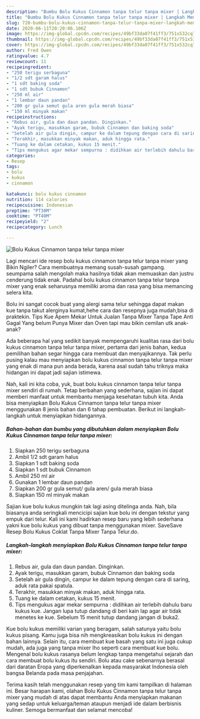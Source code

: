 ```yaml
---
description: "Bumbu Bolu Kukus Cinnamon tanpa telur tanpa mixer | Langkah Membuat Bolu Kukus Cinnamon tanpa telur tanpa mixer Yang Enak dan Simpel"
title: "Bumbu Bolu Kukus Cinnamon tanpa telur tanpa mixer | Langkah Membuat Bolu Kukus Cinnamon tanpa telur tanpa mixer Yang Enak dan Simpel"
slug: 720-bumbu-bolu-kukus-cinnamon-tanpa-telur-tanpa-mixer-langkah-membuat-bolu-kukus-cinnamon-tanpa-telur-tanpa-mixer-yang-enak-dan-simpel
date: 2020-06-11T20:20:06.106Z
image: https://img-global.cpcdn.com/recipes/49bf33da07f41ff3/751x532cq70/bolu-kukus-cinnamon-tanpa-telur-tanpa-mixer-foto-resep-utama.jpg
thumbnail: https://img-global.cpcdn.com/recipes/49bf33da07f41ff3/751x532cq70/bolu-kukus-cinnamon-tanpa-telur-tanpa-mixer-foto-resep-utama.jpg
cover: https://img-global.cpcdn.com/recipes/49bf33da07f41ff3/751x532cq70/bolu-kukus-cinnamon-tanpa-telur-tanpa-mixer-foto-resep-utama.jpg
author: Fred Owen
ratingvalue: 4.7
reviewcount: 11
recipeingredient:
- "250 terigu serbaguna"
- "1/2 sdt garam halus"
- "1 sdt baking soda"
- "1 sdt bubuk Cinnamon"
- "250 ml air"
- "1 lembar daun pandan"
- "200 gr gula semut gula aren gula merah biasa"
- "150 ml minyak makan"
recipeinstructions:
- "Rebus air, gula dan daun pandan. Dinginkan."
- "Ayak terigu, masukkan garam, bubuk Cinnamon dan baking soda"
- "Setelah air gula dingin, campur ke dalam tepung dengan cara di saring, aduk rata pakai spatula."
- "Terakhir, masukkan minyak makan, aduk hingga rata."
- "Tuang ke dalam cetakan, kukus 15 menit."
- "Tips mengukus agar mekar sempurna : didihkan air terlebih dahulu baru kukus kue. Jangan lupa tutup dandang di beri kain lap agar air tidak menetes ke kue. Sebelum 15 menit tutup dandang jangan di buka2."
categories:
- Resep
tags:
- bolu
- kukus
- cinnamon

katakunci: bolu kukus cinnamon 
nutrition: 114 calories
recipecuisine: Indonesian
preptime: "PT30M"
cooktime: "PT40M"
recipeyield: "2"
recipecategory: Lunch

---
```



![Bolu Kukus Cinnamon tanpa telur tanpa mixer](https://img-global.cpcdn.com/recipes/49bf33da07f41ff3/751x532cq70/bolu-kukus-cinnamon-tanpa-telur-tanpa-mixer-foto-resep-utama.jpg)

Lagi mencari ide resep bolu kukus cinnamon tanpa telur tanpa mixer yang Bikin Ngiler? Cara membuatnya memang susah-susah gampang. seumpama salah mengolah maka hasilnya tidak akan memuaskan dan justru cenderung tidak enak. Padahal bolu kukus cinnamon tanpa telur tanpa mixer yang enak seharusnya memiliki aroma dan rasa yang bisa memancing selera kita.

Bolu ini sangat cocok buat yang alergi sama telur sehingga dapat makan kue tanpa takut alerginya kumat,hehe cara dan resepnya juga mudah,bisa di praktekin. Tips Kue Apem Mekar Untuk Jualan Tanpa Mixer Tanpa Tape Anti Gagal Yang belum Punya Mixer dan Oven tapi mau bikin cemilan utk anak-anak?

Ada beberapa hal yang sedikit banyak mempengaruhi kualitas rasa dari bolu kukus cinnamon tanpa telur tanpa mixer, pertama dari jenis bahan, kedua pemilihan bahan segar hingga cara membuat dan menyajikannya. Tak perlu pusing kalau mau menyiapkan bolu kukus cinnamon tanpa telur tanpa mixer yang enak di mana pun anda berada, karena asal sudah tahu triknya maka hidangan ini dapat jadi sajian istimewa.


Nah, kali ini kita coba, yuk, buat bolu kukus cinnamon tanpa telur tanpa mixer sendiri di rumah. Tetap berbahan yang sederhana, sajian ini dapat memberi manfaat untuk membantu menjaga kesehatan tubuh kita. Anda bisa menyiapkan Bolu Kukus Cinnamon tanpa telur tanpa mixer menggunakan 8 jenis bahan dan 6 tahap pembuatan. Berikut ini langkah-langkah untuk menyiapkan hidangannya.

<!--inarticleads1-->

##### Bahan-bahan dan bumbu yang dibutuhkan dalam menyiapkan Bolu Kukus Cinnamon tanpa telur tanpa mixer:

1. Siapkan 250 terigu serbaguna
1. Ambil 1/2 sdt garam halus
1. Siapkan 1 sdt baking soda
1. Siapkan 1 sdt bubuk Cinnamon
1. Ambil 250 ml air
1. Gunakan 1 lembar daun pandan
1. Siapkan 200 gr gula semut/ gula aren/ gula merah biasa
1. Siapkan 150 ml minyak makan


Sajian kue bolu kukus mungkin tak lagi asing ditelinga anda. Nah, bila biasanya anda seringkali mencicipi sajian kue bolu ini dengan tekstur yang empuk dari telur. Kali ini kami hadirkan resep baru yang lebih sederhana yakni kue bolu kukus yang dibuat tanpa menggunakan mixer. SaveSave Resep Bolu Kukus Coklat Tanpa Mixer Tanpa Telur.do. 

<!--inarticleads2-->

##### Langkah-langkah menyiapkan Bolu Kukus Cinnamon tanpa telur tanpa mixer:

1. Rebus air, gula dan daun pandan. Dinginkan.
1. Ayak terigu, masukkan garam, bubuk Cinnamon dan baking soda
1. Setelah air gula dingin, campur ke dalam tepung dengan cara di saring, aduk rata pakai spatula.
1. Terakhir, masukkan minyak makan, aduk hingga rata.
1. Tuang ke dalam cetakan, kukus 15 menit.
1. Tips mengukus agar mekar sempurna : didihkan air terlebih dahulu baru kukus kue. Jangan lupa tutup dandang di beri kain lap agar air tidak menetes ke kue. Sebelum 15 menit tutup dandang jangan di buka2.


Kue bolu kukus memiliki varian yang beragam, salah satunya yaitu bolu kukus pisang. Kamu juga bisa nih mengkreasikan bolu kukus ini dengan bahan lainnya. Selain itu, cara membuat kue basah yang satu ini juga cukup mudah, ada juga yang tanpa mixer lho seperti cara membuat kue bolu. Mengenal bolu kukus rasanya belum lengkap tanpa mengetahui sejarah dan cara membuat bolu kukus itu sendiri. Bolu atau cake sebenarnya berasal dari daratan Eropa yang diperkenalkan kepada masyarakat Indonesia oleh bangsa Belanda pada masa penjajahan. 

Terima kasih telah menggunakan resep yang tim kami tampilkan di halaman ini. Besar harapan kami, olahan Bolu Kukus Cinnamon tanpa telur tanpa mixer yang mudah di atas dapat membantu Anda menyiapkan makanan yang sedap untuk keluarga/teman ataupun menjadi ide dalam berbisnis kuliner. Semoga bermanfaat dan selamat mencoba!

